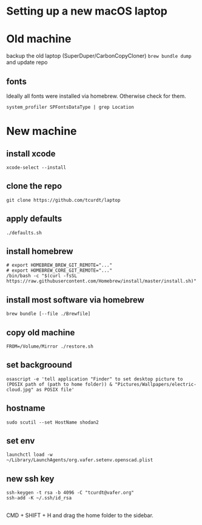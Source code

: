 # Setting up a new macOS laptop

# Old machine

backup the old laptop (SuperDuper/CarbonCopyCloner)
`brew bundle dump` and update repo

## fonts

Ideally all fonts were installed via homebrew. Otherwise check for them.

    system_profiler SPFontsDataType | grep Location

# New machine

## install xcode

    xcode-select --install

## clone the repo

    git clone https://github.com/tcurdt/laptop

## apply defaults

    ./defaults.sh

## install homebrew

    # export HOMEBREW_BREW_GIT_REMOTE="..."
    # export HOMEBREW_CORE_GIT_REMOTE="..."
    /bin/bash -c "$(curl -fsSL https://raw.githubusercontent.com/Homebrew/install/master/install.sh)"

## install most software via homebrew

    brew bundle [--file ./Brewfile]

## copy old machine

    FROM=/Volume/Mirror ./restore.sh

## set backgroound

    osascript -e 'tell application "Finder" to set desktop picture to (POSIX path of (path to home folder)) & "Pictures/Wallpapers/electric-cloud.jpg" as POSIX file'

## hostname

    sudo scutil --set HostName shodan2

## set env

    launchctl load -w ~/Library/LaunchAgents/org.vafer.setenv.openscad.plist


## new ssh key

    ssh-keygen -t rsa -b 4096 -C "tcurdt@vafer.org"
    ssh-add -K ~/.ssh/id_rsa

##

CMD + SHIFT + H and drag the home folder to the sidebar.

